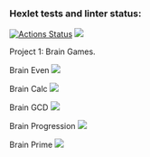 ### Hexlet tests and linter status:
[![Actions Status](https://github.com/unsafe3007/python-project-lvl1/workflows/hexlet-check/badge.svg)](https://github.com/unsafe3007/python-project-lvl1/actions)
<a href="https://codeclimate.com/github/unsafe3007/python-project-lvl1/maintainability"><img src="https://api.codeclimate.com/v1/badges/b0e7094cd06d30776d77/maintainability" /></a>

Project 1: Brain Games.

Brain Even
<a href="https://asciinema.org/a/2fd1j30Z1wwqac7gsDeHxqNPG" target="_blank"><img src="https://asciinema.org/a/2fd1j30Z1wwqac7gsDeHxqNPG.svg" /></a>

Brain Calc
<a href="https://asciinema.org/a/F9KbuQ9GaFcY4VDaBYjiGLZlp" target="_blank"><img src="https://asciinema.org/a/F9KbuQ9GaFcY4VDaBYjiGLZlp.svg" /></a>

Brain GCD
<a href="https://asciinema.org/a/swQY5MxZft3MT8mDDV9S30gV7" target="_blank"><img src="https://asciinema.org/a/swQY5MxZft3MT8mDDV9S30gV7.svg" /></a>

Brain Progression 
<a href="https://asciinema.org/a/mIP94SLFgIcJkZ5uhBtmXKmx1" target="_blank"><img src="https://asciinema.org/a/mIP94SLFgIcJkZ5uhBtmXKmx1.svg" /></a>

Brain Prime
<a href="https://asciinema.org/a/OysWlpD5MXuGZFvM9AuwHEGwE" target="_blank"><img src="https://asciinema.org/a/OysWlpD5MXuGZFvM9AuwHEGwE.svg" /></a>
